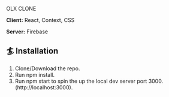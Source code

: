 OLX CLONE

**Client:** React, Context, CSS

**Server:** Firebase

  
## 🏄 Installation

  1. Clone/Download the repo.
  2. Run npm install.
  3. Run npm start to spin the up the local dev server port 3000.(http://localhost:3000).
